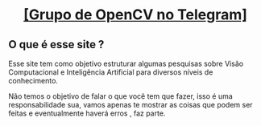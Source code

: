 
<center>
<p>
<h1><a href="https://t.me/opencvBrasil">[Grupo de OpenCV no Telegram]</a> </h1>
</p>
</center>



## O que é esse site ?

<p>

Esse site tem como objetivo estruturar algumas pesquisas sobre Visão Computacional e Inteligência Artificial para diversos níveis de conhecimento.
</p>
<p>
Não temos o objetivo de falar o que você tem que fazer, isso é uma responsabilidade sua, vamos apenas te mostrar as coisas que podem ser feitas e eventualmente haverá erros , faz parte.

</p>

<br><br>


